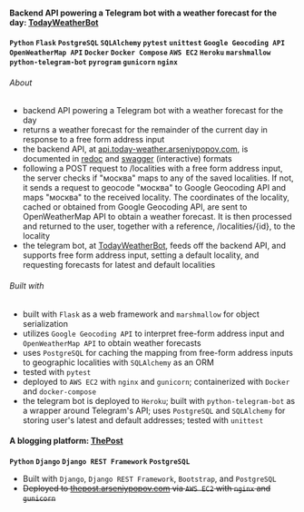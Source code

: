 #### Backend API powering a Telegram bot with a weather forecast for the day: [TodayWeatherBot](https://github.com/Arseniy-Popov/TodayWeatherBot) ####
__`Python` `Flask` `PostgreSQL` `SQLAlchemy` `pytest` `unittest` `Google Geocoding API` `OpenWeatherMap API` `Docker` `Docker Compose` `AWS EC2` `Heroku` `marshmallow` `python-telegram-bot` `pyrogram` `gunicorn` `nginx`__
###### About
* backend API powering a Telegram bot with a weather forecast for the day
* returns a weather forecast for the remainder of the current day in response to a free form address input
* the backend API, at [api.today-weather.arseniypopov.com](http://api.today-weather.arseniypopov.com), is documented in [redoc](http://api.today-weather.arseniypopov.com/docs/redoc.html) and [swagger](http://api.today-weather.arseniypopov.com/docs/swagger.html) (interactive) formats
* following a POST request to /localities with a free form address input, the server checks if "москва" maps to any of the saved localities. If not, it sends a request to geocode "москва" to Google Geocoding API and maps "москва" to the received locality. The coordinates of the locality, cached or obtained from Google Geocoding API, are sent to OpenWeatherMap API to obtain a weather forecast. It is then processed and returned to the user, together with a reference, /localities/{id}, to the locality
* the telegram bot, at [TodayWeatherBot](https://t.me/AMP_TodayWeatherBot), feeds off the backend API, and supports free form address input, setting a default locality, and requesting forecasts for latest and default localities
###### Built with
* built with `Flask` as a web framework and `marshmallow` for object serialization 
* utilizes `Google Geocoding API` to interpret free-form address input and `OpenWeatherMap API` to obtain weather forecasts
* uses `PostgreSQL` for caching the mapping from free-form address inputs to geographic localities with `SQLAlchemy` as an ORM
* tested with `pytest`
* deployed to `AWS EC2` with `nginx` and `gunicorn`; containerized with `Docker` and `docker-compose`
* the telegram bot is deployed to `Heroku`; built with `python-telegram-bot` as a wrapper around Telegram's API; uses `PostgreSQL` and `SQLAlchemy` for storing user's latest and default addresses; tested with `unittest`

#### A blogging platform: [ThePost](https://github.com/Arseniy-Popov/ThePost) ####
__`Python` `Django` `Django REST Framework` `PostgreSQL`__
* Built with `Django`, `Django REST Framework`, `Bootstrap`, and `PostgreSQL`
* ~~Deployed to [thepost.arseniypopov.com](https://thepost.arseniypopov.com/) via `AWS EC2` with `nginx` and `gunicorn`~~

